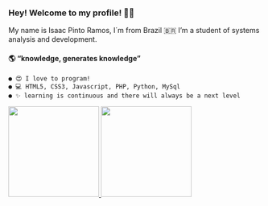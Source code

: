 ### Hey! Welcome to my profile! 👋🥰
My name is Isaac Pinto Ramos, I´m from Brazil :brazil: I’m a student of systems analysis and development.
#### 🌎 “knowledge, generates knowledge”
    ● 😍 I love to program!
    ● 💻 HTML5, CSS3, Javascript, PHP, Python, MySql
    ● ✨ learning is continuous and there will always be a next level
 <div>
  <a href="https://github.com/IsaacPintoRamos">
  <img height="180em" src="https://github-readme-stats.vercel.app/api?username=IsaacPintoRamos&show_icons=true&theme=highcontrast&include_all_commits=true&count_private=true"/>
  <img height="180em" src="https://github-readme-stats.vercel.app/api/top-langs/?username=IsaacPintoRamos&layout=compact&langs_count=7&theme=highcontrast"/>
</div>
